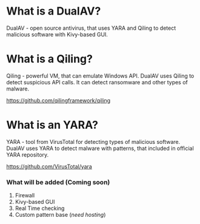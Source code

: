 # What is a DualAV?

DualAV - open source antivirus, that uses YARA and Qiling to detect malicious software with Kivy-based GUI.

# What is a Qiling?

Qiling - powerful VM, that can emulate Windows API. DualAV uses Qiling to detect suspicious API calls. It can detect ransomware and other types of malware.

https://github.com/qilingframework/qiling

# What is an YARA?

YARA - tool from VirusTotal for detecting types of malicious software. DualAV uses YARA to detect malware with patterns, that included in official YARA repository.

https://github.com/VirusTotal/yara

### What will be added (Coming soon)

1. Firewall
2. Kivy-based GUI
3. Real Time checking
4. Custom pattern base (_need hosting_)